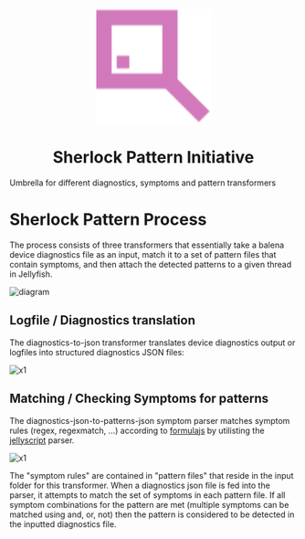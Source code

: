 <div align="center">

  <img width="200" height="auto" src="logo.svg">
  <br>
  <h1>Sherlock Pattern Initiative</h1>
</div>

Umbrella for different diagnostics, symptoms and pattern transformers

# Sherlock Pattern Process

The process consists of three transformers that essentially take a balena device diagnostics file as an input, match it to a set of pattern files that contain symptoms, and then attach the detected patterns to a given thread in Jellyfish. 

![diagram](https://github.com/balena-io-playground/sherlock-pattern-initiative/blob/master/images/block-diagram.png)


## Logfile / Diagnostics translation
The diagnostics-to-json transformer translates device diagnostics output or logfiles into structured diagnostics JSON files:

![x1](https://github.com/balena-io-playground/sherlock-pattern-initiative/blob/master/images/transformer-1.png)

## Matching / Checking Symptoms for patterns

The diagnostics-json-to-patterns-json symptom parser matches symptom rules (regex, regexmatch, ...) according to [formulajs](https://github.com/formulajs/formulajs) by utilisting the [jellyscript](https://github.com/product-os/jellyfish-jellyscript) parser.

![x1](https://github.com/balena-io-playground/sherlock-pattern-initiative/blob/master/images/transformer-2.png)

The "symptom rules" are contained in "pattern files" that reside in the input folder for this transformer. When a diagnostics json file is fed into the parser, it attempts to match the set of symptoms in each pattern file. If all symptom combinations for the pattern are met (multiple symptoms can be matched using and, or, not) then the pattern is considered to be detected in the inputted diagnostics file.
